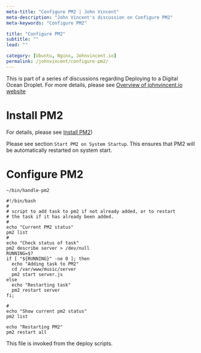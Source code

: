 ```yaml
---
meta-title: "Configure PM2 | John Vincent"
meta-description: "John Vincent's discussion on Configure PM2"
meta-keywords: "Configure PM2"

title: "Configure PM2"
subtitle: ""
lead: ""

category: [Ubuntu, Nginx, Johnvincent.io]
permalink: /johnvincent/configure-pm2/
---
```


This is part of a series of discussions regarding Deploying to a Digital Ocean Droplet. For more details, please see
[Overview of johnvincent.io website](/johnvincent/overview/)

<!-- end -->

# Install PM2

For details, please see [Install PM2](/website/pm2-overview/))

Please see section `Start PM2 on System Startup`. This ensures that PM2 will be automatically restarted on system start.

# Configure PM2

`~/bin/handle-pm2`

```
#!/bin/bash
#
# script to add task to pm2 if not already added, or to restart
# the task if it has already been added.
#
echo "Current PM2 status"
pm2 list
#
echo "Check status of task"
pm2 describe server > /dev/null
RUNNING=$? 
if [ "${RUNNING}" -ne 0 ]; then
  echo "Adding task to PM2"
  cd /var/www/music/server
  pm2 start server.js
else
  echo "Restarting task"
  pm2 restart server
fi;

#
echo "Show current pm2 status"
pm2 list

echo "Restarting PM2"
pm2 restart all
```

This file is invoked from the deploy scripts.
